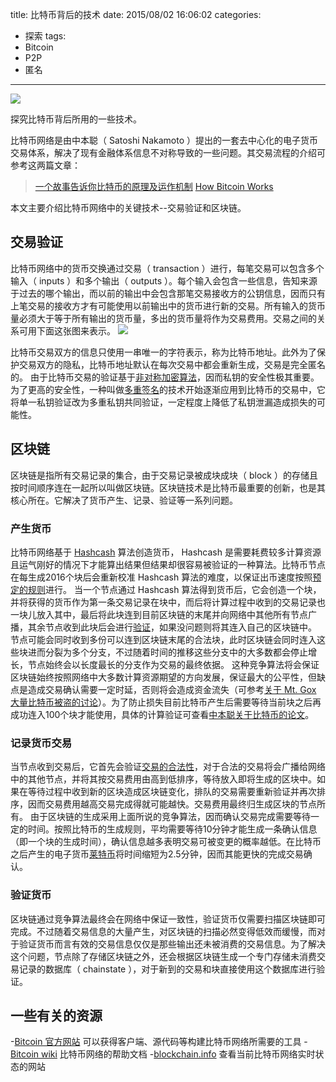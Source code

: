 title: 比特币背后的技术
date: 2015/08/02 16:06:02
categories:
- 探索
tags:
- Bitcoin
- P2P
- 匿名

---
![](http://7rf2ia.com1.z0.glb.clouddn.com/bitcoin_3e7d24fd34c75dde196056a412f94563.jpg)

探究比特币背后所用的一些技术。
<!-- more -->

比特币网络是由中本聪（ Satoshi Nakamoto ）提出的一套去中心化的电子货币交易体系，解决了现有金融体系信息不对称导致的一些问题。其交易流程的介绍可参考这两篇文章：
> [一个故事告诉你比特币的原理及运作机制](http://blog.codinglabs.org/articles/bitcoin-mechanism-make-easy.html)
> [How Bitcoin Works](http://chimera.labs.oreilly.com/books/1234000001802/ch02.html)

本文主要介绍比特币网络中的关键技术--交易验证和区块链。

## 交易验证
比特币网络中的货币交换通过交易（ transaction ）进行，每笔交易可以包含多个输入（ inputs ）和多个输出（ outputs ）。每个输入会包含一些信息，告知来源于过去的哪个输出，而以前的输出中会包含那笔交易接收方的公钥信息，因而只有上笔交易的接收方才有可能使用以前输出中的货币进行新的交易。所有输入的货币量必须大于等于所有输出的货币量，多出的货币量将作为交易费用。交易之间的关系可用下面这张图来表示。
![](http://orm-chimera-prod.s3.amazonaws.com/1234000001802/images/msbt_0210.png)

比特币交易双方的信息只使用一串唯一的字符表示，称为比特币地址。此外为了保护交易双方的隐私，比特币地址默认在每次交易中都会重新生成，交易是完全匿名的。
由于比特币交易的验证基于[非对称加密算法](http://baike.baidu.com/view/1490349.htm)，因而私钥的安全性极其重要。为了更高的安全性，一种叫做[多重签名](https://en.bitcoin.it/wiki/Address#Multi-signature_addresses)的技术开始逐渐应用到比特币的交易中，它将单一私钥验证改为多重私钥共同验证，一定程度上降低了私钥泄漏造成损失的可能性。

## 区块链
区块链是指所有交易记录的集合，由于交易记录被成块成块（ block ）的存储且按时间顺序连在一起所以叫做区块链。区块链技术是比特币最重要的创新，也是其核心所在。它解决了货币产生、记录、验证等一系列问题。

### 产生货币
比特币网络基于 [Hashcash](http://www.hashcash.org) 算法创造货币， Hashcash 是需要耗费较多计算资源且运气刚好的情况下才能算出结果但结果却很容易被验证的一种算法。比特币节点在每生成2016个块后会重新校准 Hashcash 算法的难度，以保证出币速度按照[预定的规则](https://en.bitcoin.it/wiki/Introduction#Creation_of_coins)进行。
当一个节点通过 Hashcash 算法得到货币后，它会创造一个块，并将获得的货币作为第一条交易记录在块中，而后将计算过程中收到的交易记录也一块儿放入其中，最后将此块连到目前区块链的末尾并向网络中其他所有节点广播，其余节点收到此块后会进行[验证](https://en.bitcoin.it/wiki/Protocol_rules#.22block.22_messages)，如果没问题则将其连入自己的区块链中。
节点可能会同时收到多份可以连到区块链末尾的合法块，此时区块链会同时连入这些块进而分裂为多个分支，不过随着时间的推移这些分支中的大多数都会停止增长，节点始终会以长度最长的分支作为交易的最终依据。
这种竞争算法将会保证区块链始终按照网络中大多数计算资源期望的方向发展，保证最大的公平性，但缺点是造成交易确认需要一定时延，否则将会造成资金流失（可参考[关于 Mt. Gox 大量比特币被盗的讨论](http://www.coindesk.com/gavin-andresen-jeff-garzik-mt-gox-wrong-bitcoin-isnt-broken/)）。为了防止损失目前比特币产生后需要等待当前块之后再成功连入100个块才能使用，具体的计算验证可查看[中本聪关于比特币的论文](https://bitcoin.org/bitcoin.pdf)。

### 记录货币交易
当节点收到交易后，它首先会验证[交易的合法性](https://en.bitcoin.it/wiki/Protocol_rules#.22tx.22_messages)，对于合法的交易将会广播给网络中的其他节点，并将其按交易费用由高到低排序，等待放入即将生成的区块中。如果在等待过程中收到新的区块造成区块链变化，排队的交易需要重新验证并再次排序，因而交易费用越高交易完成得就可能越快。交易费用最终归生成区块的节点所有。
由于区块链的生成采用上面所说的竞争算法，因而确认交易完成需要等待一定的时间。按照比特币的生成规则，平均需要等待10分钟才能生成一条确认信息（即一个块的生成时间），确认信息越多表明交易可被变更的概率越低。在比特币之后产生的电子货币[莱特币](http://baike.baidu.com/view/10604448.htm)将时间缩短为2.5分钟，因而其能更快的完成交易确认。

### 验证货币
区块链通过竞争算法最终会在网络中保证一致性，验证货币仅需要扫描区块链即可完成。不过随着交易信息的大量产生，对区块链的扫描必然变得低效而缓慢，而对于验证货币而言有效的交易信息仅仅是那些输出还未被消费的交易信息。为了解决这个问题，节点除了存储区块链之外，还会根据区块链生成一个专门存储未消费交易记录的数据库（ chainstate ），对于新到的交易和块直接使用这个数据库进行验证。

## 一些有关的资源
-[Bitcoin 官方网站](https://bitcoin.org) 可以获得客户端、源代码等构建比特币网络所需要的工具
-[Bitcoin wiki](https://en.bitcoin.it) 比特币网络的帮助文档
-[blockchain.info](https://blockchain.info) 查看当前比特币网络实时状态的网站